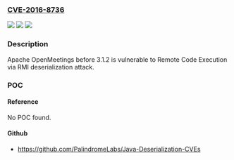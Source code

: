 ### [CVE-2016-8736](https://cve.mitre.org/cgi-bin/cvename.cgi?name=CVE-2016-8736)
![](https://img.shields.io/static/v1?label=Product&message=Apache%20OpenMeetings&color=blue)
![](https://img.shields.io/static/v1?label=Version&message=n%2Fa&color=blue)
![](https://img.shields.io/static/v1?label=Vulnerability&message=n%2Fa&color=brighgreen)

### Description

Apache OpenMeetings before 3.1.2 is vulnerable to Remote Code Execution via RMI deserialization attack.

### POC

#### Reference
No POC found.

#### Github
- https://github.com/PalindromeLabs/Java-Deserialization-CVEs

